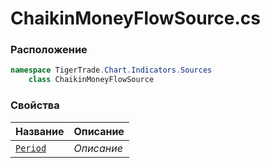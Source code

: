 
# ChaikinMoneyFlowSource.cs
### Расположение
```csharp
namespace TigerTrade.Chart.Indicators.Sources  
    class ChaikinMoneyFlowSource
```

### Свойства
| Название | Описание |
| --- | --- |
| [`Period`](./Свойства/Period.md) | *Описание* |
